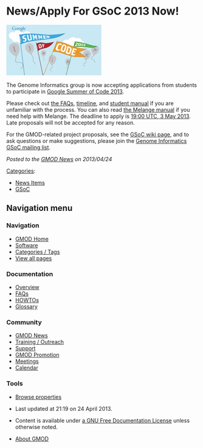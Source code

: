 



<span id="top"></span>




# <span dir="auto">News/Apply For GSoC 2013 Now!</span>











[<img
src="https://raw.githubusercontent.com/GMOD/gmod.github.io/main/mediawiki/images/thumb/c/c5/Soc-logo-google-blue.jpg/250px-Soc-logo-google-blue.jpg"
srcset="https://raw.githubusercontent.com/GMOD/gmod.github.io/main/mediawiki/images/thumb/c/c5/Soc-logo-google-blue.jpg/375px-Soc-logo-google-blue.jpg 1.5x, https://raw.githubusercontent.com/GMOD/gmod.github.io/main/mediawiki/images/thumb/c/c5/Soc-logo-google-blue.jpg/500px-Soc-logo-google-blue.jpg 2x"
width="250" height="133" alt="Soc-logo-google-blue.jpg" />](../GSoC "GSoC")



The Genome Informatics group is now accepting applications from students
to participate in [Google Summer of Code 2013](../GSoC "GSoC").

Please check out <a
href="http://www.google-melange.com/gsoc/document/show/gsoc_program/google/gsoc2013/help_page"
class="external text" rel="nofollow">the FAQs</a>,
<a href="http://www.google-melange.com/gsoc/events/google/gsoc2013"
class="external text" rel="nofollow">timeline</a>, and
<a href="http://en.flossmanuals.net/GSoCstudentguide/"
class="external text" rel="nofollow">student manual</a> if you are
unfamiliar with the process. You can also read <a
href="http://en.flossmanuals.net/melange/students-students-application-phase/"
class="external text" rel="nofollow">the Melange manual</a> if you need
help with Melange. The deadline to apply is
<a href="http://goo.gl/ZSYyp" class="external text" rel="nofollow">19:00
UTC, 3 May 2013</a>. Late proposals will not be accepted for any reason.

For the GMOD-related project proposals, see the [GSoC wiki
page](../GSoC "GSoC"), and to ask questions or make suggestions, please
join the <a href="http://groups.google.com/group/genome-informatics"
class="external text" rel="nofollow">Genome Informatics GSoC mailing
list</a>.

  



*Posted to the [GMOD News](../GMOD_News "GMOD News") on 2013/04/24*






[Categories](../Special%3ACategories "Special%3ACategories"):

- [News Items](../Category%3ANews_Items "Category%3ANews Items")
- [GSoC](../Category%3AGSoC "Category%3AGSoC")






## Navigation menu






### 



<a href="../Main_Page"
style="background-image: url(../../images/GMOD-cogs.png);"
title="Visit the main page"></a>


### Navigation



- <span id="n-GMOD-Home">[GMOD Home](../Main_Page)</span>
- <span id="n-Software">[Software](../GMOD_Components)</span>
- <span id="n-Categories-.2F-Tags">[Categories /
  Tags](../Categories)</span>
- <span id="n-View-all-pages">[View all
  pages](../Special:AllPages)</span>




### Documentation



- <span id="n-Overview">[Overview](../Overview)</span>
- <span id="n-FAQs">[FAQs](../Category%3AFAQ)</span>
- <span id="n-HOWTOs">[HOWTOs](../Category%3AHOWTO)</span>
- <span id="n-Glossary">[Glossary](../Glossary)</span>




### Community



- <span id="n-GMOD-News">[GMOD News](../GMOD_News)</span>
- <span id="n-Training-.2F-Outreach">[Training /
  Outreach](../Training_and_Outreach)</span>
- <span id="n-Support">[Support](../Support)</span>
- <span id="n-GMOD-Promotion">[GMOD Promotion](../GMOD_Promotion)</span>
- <span id="n-Meetings">[Meetings](../Meetings)</span>
- <span id="n-Calendar">[Calendar](../Calendar)</span>




### Tools

- <span id="t-smwbrowselink"><a href="../Special%3ABrowse/News-2FApply_For_GSoC_2013_Now!"
  rel="smw-browse">Browse properties</a></span>



- <span id="footer-info-lastmod">Last updated at 21:19 on 24 April
  2013.</span>
<!-- - <span id="footer-info-viewcount">13,725 page views.</span> -->
- <span id="footer-info-copyright">Content is available under
  <a href="http://www.gnu.org/licenses/fdl-1.3.html" class="external"
  rel="nofollow">a GNU Free Documentation License</a> unless otherwise
  noted.</span>

<!-- -->

- <span id="footer-places-about">[About
  GMOD](../GMOD%3AAbout "GMOD%3AAbout")</span>

<!-- -->




